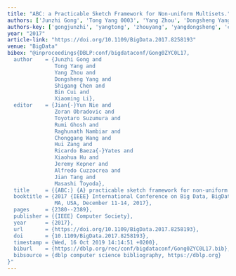 ```yaml
---
title: "ABC: a Practicable Sketch Framework for Non-uniform Multisets."
authors: ['Junzhi Gong', 'Tong Yang 0003', 'Yang Zhou', 'Dongsheng Yang', 'Shigang Chen', 'Bin Cui 0001', 'Xiaoming Li']
authors-key: ['gongjunzhi', 'yangtong', 'zhouyang', 'yangdongsheng', 'chenshigang', 'cuibin', 'lixiaoming']
year: "2017"
article-link: "https://doi.org/10.1109/BigData.2017.8258193"
venue: "BigData"
bibex: "@inproceedings{DBLP:conf/bigdataconf/Gong0ZYC0L17,
  author    = {Junzhi Gong and
               Tong Yang and
               Yang Zhou and
               Dongsheng Yang and
               Shigang Chen and
               Bin Cui and
               Xiaoming Li},
  editor    = {Jian{-}Yun Nie and
               Zoran Obradovic and
               Toyotaro Suzumura and
               Rumi Ghosh and
               Raghunath Nambiar and
               Chonggang Wang and
               Hui Zang and
               Ricardo Baeza{-}Yates and
               Xiaohua Hu and
               Jeremy Kepner and
               Alfredo Cuzzocrea and
               Jian Tang and
               Masashi Toyoda},
  title     = {{ABC:} {A} practicable sketch framework for non-uniform multisets},
  booktitle = {2017 {IEEE} International Conference on Big Data, BigData 2017, Boston,
               MA, USA, December 11-14, 2017},
  pages     = {2380--2389},
  publisher = {{IEEE} Computer Society},
  year      = {2017},
  url       = {https://doi.org/10.1109/BigData.2017.8258193},
  doi       = {10.1109/BigData.2017.8258193},
  timestamp = {Wed, 16 Oct 2019 14:14:51 +0200},
  biburl    = {https://dblp.org/rec/conf/bigdataconf/Gong0ZYC0L17.bib},
  bibsource = {dblp computer science bibliography, https://dblp.org}
}"
---
```

